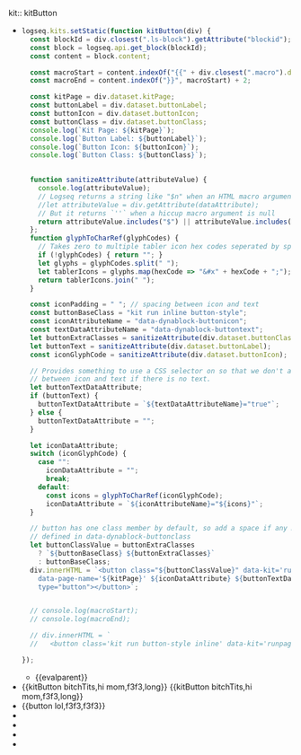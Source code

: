 kit:: kitButton

- ```javascript
  logseq.kits.setStatic(function kitButton(div) {
    const blockId = div.closest(".ls-block").getAttribute("blockid");
    const block = logseq.api.get_block(blockId);
    const content = block.content;
  
    const macroStart = content.indexOf("{{" + div.closest(".macro").dataset.macroName);
    const macroEnd = content.indexOf("}}", macroStart) + 2;
  
    const kitPage = div.dataset.kitPage;
    const buttonLabel = div.dataset.buttonLabel;
    const buttonIcon = div.dataset.buttonIcon;
    const buttonClass = div.dataset.buttonClass;
    console.log(`Kit Page: ${kitPage}`);
    console.log(`Button Label: ${buttonLabel}`);
    console.log(`Button Icon: ${buttonIcon}`);
    console.log(`Button Class: ${buttonClass}`);
    
  
    function sanitizeAttribute(attributeValue) {
      console.log(attributeValue);
      // Logseq returns a string like "$n" when an HTML macro argument is null.
      //let attributeValue = div.getAttribute(dataAttribute);
      // But it returns `''` when a hiccup macro argument is null
      return attributeValue.includes("$") || attributeValue.includes("''") ? "" : attributeValue;
    };
    function glyphToCharRef(glyphCodes) {
      // Takes zero to multiple tabler icon hex codes seperated by spaces
      if (!glyphCodes) { return ""; }
      let glyphs = glyphCodes.split(" ");
      let tablerIcons = glyphs.map(hexCode => "&#x" + hexCode + ";");
      return tablerIcons.join(" ");
    }
  
    const iconPadding = " "; // spacing between icon and text
    const buttonBaseClass = "kit run inline button-style";
    const iconAttributeName = "data-dynablock-buttonicon";
    const textDataAttributeName = "data-dynablock-buttontext";
    let buttonExtraClasses = sanitizeAttribute(div.dataset.buttonClass);
    let buttonText = sanitizeAttribute(div.dataset.buttonLabel);
    const iconGlyphCode = sanitizeAttribute(div.dataset.buttonIcon);
  
    // Provides something to use a CSS selector on so that we don't add a space
    // between icon and text if there is no text.
    let buttonTextDataAttribute;
    if (buttonText) {
      buttonTextDataAttribute = `${textDataAttributeName}="true"`;
    } else {
      buttonTextDataAttribute = "";
    }
  
    let iconDataAttribute;
    switch (iconGlyphCode) {
      case "":
        iconDataAttribute = "";
        break;
      default:
        const icons = glyphToCharRef(iconGlyphCode);
        iconDataAttribute = `${iconAttributeName}="${icons}"`;
    }
  
    // button has one class member by default, so add a space if any more are
    // defined in data-dynablock-buttonclass
    let buttonClassValue = buttonExtraClasses
      ? `${buttonBaseClass} ${buttonExtraClasses}`
      : buttonBaseClass;
    div.innerHTML = `<button class="${buttonClassValue}" data-kit='runpage'
      data-page-name='${kitPage}' ${iconDataAttribute} ${buttonTextDataAttribute}
      type="button"></button>`;
  
  
    // console.log(macroStart);
    // console.log(macroEnd);
  
    // div.innerHTML = `
    //   <button class='kit run button-style inline' data-kit='runpage' data-page-name='${kitPage}' data-dynablock-codeblocklabel='$2' data-dynablock-buttonicon='&#x$3'> $2</button>`;
  
  });
  
  ```
	- {{evalparent}}
- {{kitButton bitchTits,hi mom,f3f3,long}} {{kitButton bitchTits,hi mom,f3f3,long}}
- {{button lol,f3f3,f3f3}}
-
-
-
-